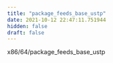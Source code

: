 ```yaml
---
title: "package_feeds_base_ustp"
date: 2021-10-12 22:47:11.751944
hidden: false
draft: false
---
```


x86/64/package_feeds_base_ustp

